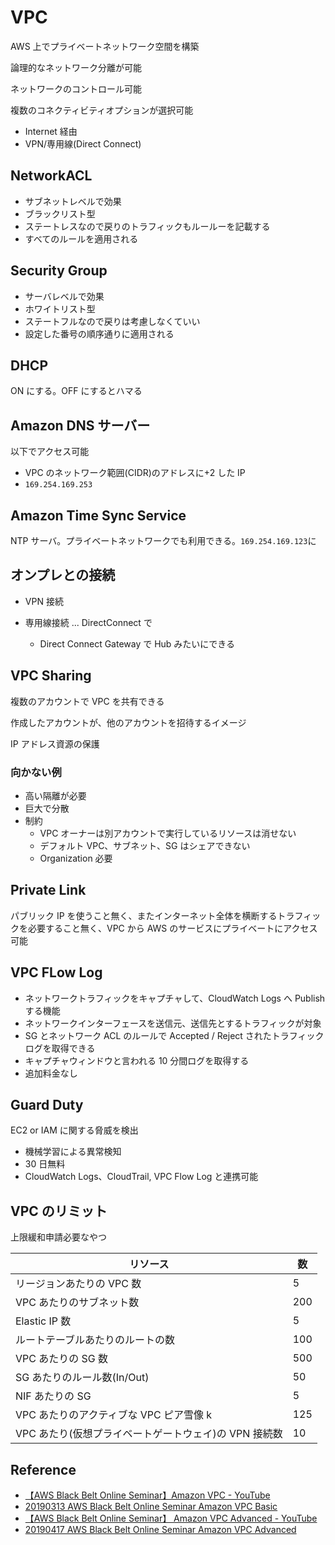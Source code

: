 # VPC

AWS 上でプライベートネットワーク空間を構築

論理的なネットワーク分離が可能

ネットワークのコントロール可能

複数のコネクティビティオプションが選択可能

- Internet 経由
- VPN/専用線(Direct Connect)

## NetworkACL

- サブネットレベルで効果
- ブラックリスト型
- ステートレスなので戻りのトラフィックもルールーを記載する
- すべてのルールを適用される

## Security Group

- サーバレベルで効果
- ホワイトリスト型
- ステートフルなので戻りは考慮しなくていい
- 設定した番号の順序通りに適用される

## DHCP

ON にする。OFF にするとハマる

## Amazon DNS サーバー

以下でアクセス可能

- VPC のネットワーク範囲(CIDR)のアドレスに+2 した IP
- `169.254.169.253`

## Amazon Time Sync Service

NTP サーバ。プライベートネットワークでも利用できる。`169.254.169.123`に

## オンプレとの接続

- VPN 接続

- 専用線接続 ... DirectConnect で
  - Direct Connect Gateway で Hub みたいにできる

## VPC Sharing

複数のアカウントで VPC を共有できる

作成したアカウントが、他のアカウントを招待するイメージ

IP アドレス資源の保護

### 向かない例

- 高い隔離が必要
- 巨大で分散
- 制約
  - VPC オーナーは別アカウントで実行しているリソースは消せない
  - デフォルト VPC、サブネット、SG はシェアできない
  - Organization 必要

## Private Link

パブリック IP を使うこと無く、またインターネット全体を横断するトラフィックを必要すること無く、VPC から AWS のサービスにプライベートにアクセス可能

## VPC FLow Log

- ネットワークトラフィックをキャプチャして、CloudWatch Logs へ Publish する機能
- ネットワークインターフェースを送信元、送信先とするトラフィックが対象
- SG とネットワーク ACL のルールで Accepted / Reject されたトラフィックログを取得できる
- キャプチャウィンドウと言われる 10 分間ログを取得する
- 追加料金なし

## Guard Duty

EC2 or IAM に関する脅威を検出

- 機械学習による異常検知
- 30 日無料
- CloudWatch Logs、CloudTrail, VPC Flow Log と連携可能

## VPC のリミット

上限緩和申請必要なやつ

| リソース                                              | 数  |
| ----------------------------------------------------- | --- |
| リージョンあたりの VPC 数                             | 5   |
| VPC あたりのサブネット数                              | 200 |
| Elastic IP 数                                         | 5   |
| ルートテーブルあたりのルートの数                      | 100 |
| VPC あたりの SG 数                                    | 500 |
| SG あたりのルール数(In/Out)                           | 50  |
| NIF あたりの SG                                       | 5   |
| VPC あたりのアクティブな VPC ピア雪像 k               | 125 |
| VPC あたり(仮想プライベートゲートウェイ)の VPN 接続数 | 10  |

## Reference

- [【AWS Black Belt Online Seminar】Amazon VPC - YouTube](https://www.youtube.com/watch?v=aHEVvsk6pkI&list=PLzWGOASvSx6FIwIC2X1nObr1KcMCBBlqY&index=24&t=0s)
- [20190313 AWS Black Belt Online Seminar Amazon VPC Basic](https://www.slideshare.net/AmazonWebServicesJapan/20190313-aws-black-belt-online-seminar-amazon-vpc-basic)
- [【AWS Black Belt Online Seminar】 Amazon VPC Advanced - YouTube](https://www.youtube.com/watch?v=WCq_2-zkV44&list=PLzWGOASvSx6FIwIC2X1nObr1KcMCBBlqY&index=19&t=3s)
- [20190417 AWS Black Belt Online Seminar Amazon VPC Advanced](https://www.slideshare.net/AmazonWebServicesJapan/20190417-aws-black-belt-online-seminar-amazon-vpc-advanced)
